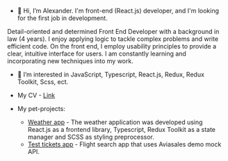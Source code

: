 - 👋 Hi, I’m Alexander. I'm front-end (React.js) developer, and I'm looking for the first job in development.

Detail-oriented and determined Front End Developer with a background in law (4 years). 
I enjoy applying logic to tackle complex problems and write efficient code. 
On the front end, I employ usability principles to provide a clear, intuitive interface for users. 
I am constantly learning and incorporating new techniques into my work.

- 👀 I’m interested in JavaScript, Typescript, React.js, Redux, Redux Toolkit, Scss, ect.

- My CV - [Link](https://drive.google.com/file/d/1ibX69Gb4un4U7Yuv2sMmNI8PzsCtPGTg/view?usp=share_link)
- My pet-projects: 
	+ [Weather app](https://alex0889-weather-app.netlify.app/) - The weather application was developed using React.js as a frontend library, Typescript, Redux Toolkit as a
			state manager and SCSS as styling preprocessor.
	+ [Test tickets app](https://alex0889-react-tickets-app.netlify.app/) - Flight search app that uses Aviasales demo mock API.
